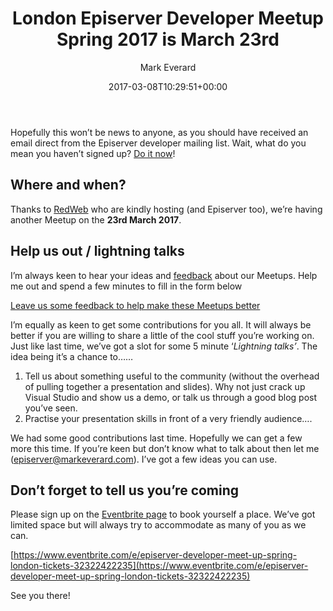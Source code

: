 ﻿---
title: London Episerver Developer Meetup Spring 2017 is March 23rd
date: 2017-03-08T10:29:51+00:00
author: Mark Everard
layout: post
color: rgb(0,0,0)
permalink: /2017/03/08/london-episerver-developer-meetup-spring-2017-is-march-23rd/
dsq_thread_id:
  - "5613243782"
categories:
  - Episerver
---
Hopefully this won&#8217;t be news to anyone, as you should have received an email direct from the Episerver developer mailing list. Wait, what do you mean you haven&#8217;t signed up? [Do it now](https://world.episerver.com/System/Users-and-profiles/Register1/)!

## Where and when?
Thanks to [RedWeb](https://www.redweb.com/) who are kindly hosting (and Episerver too), we&#8217;re having another Meetup on the **23rd March 2017**.&nbsp;

## Help us out / lightning talks
I&#8217;m always keen to hear your ideas and [feedback](https://docs.google.com/forms/d/e/1FAIpQLScc2B66UTHib4W8l4PiVBnVmunjUwoMqJHE56FTiVvHjQIWPQ/viewform) about our Meetups. Help me out and spend a few minutes to fill in the form below

[Leave us some feedback to help make these Meetups better](https://docs.google.com/forms/d/e/1FAIpQLScc2B66UTHib4W8l4PiVBnVmunjUwoMqJHE56FTiVvHjQIWPQ/viewform)

I&#8217;m equally as keen to get some contributions for you all. It will always be better if you are willing to share a little of the cool stuff you&#8217;re working on. Just like last time, we&#8217;ve got a slot for some 5 minute &#8216;_Lightning talks&#8217;_. The idea being it&#8217;s a chance to&#8230;&#8230;

1. Tell us about something useful to the community (without the overhead of pulling together a presentation and slides). Why not just crack up Visual Studio and show us a demo, or talk us through a good blog post you&#8217;ve seen.
2. Practise your presentation skills in front of a very friendly audience&#8230;.

We had some good contributions last time. Hopefully we can get a few more this time. If you&#8217;re keen but don&#8217;t know what to talk about then let me (episerver@markeverard.com). I&#8217;ve got a few ideas you can use.

## Don&#8217;t forget to tell us you&#8217;re coming

Please sign up on the [Eventbrite page](https://www.eventbrite.com/e/episerver-developer-meet-up-spring-london-tickets-32322422235) to book yourself a place. We&#8217;ve got limited space but will always try to accommodate as many of you as we can.

[https://www.eventbrite.com/e/episerver-developer-meet-up-spring-london-tickets-32322422235](https://www.eventbrite.com/e/episerver-developer-meet-up-spring-london-tickets-32322422235)

See you there!